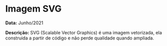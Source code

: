 # Imagem SVG

**Data:** Junho/2021

**Descrição:** SVG (Scalable Vector Graphics) é uma imagem vetorizada, ela construida a partir de código e não perde qualidade quando ampliada.

